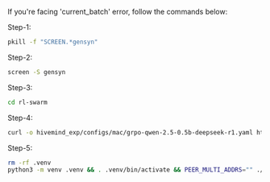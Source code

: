 If you're facing 'current_batch' error, follow the commands below:

Step-1:
```bash
pkill -f "SCREEN.*gensyn"
```
Step-2:
```bash
screen -S gensyn
```
Step-3:
```bash
cd rl-swarm
```
Step-4:
```bash
curl -o hivemind_exp/configs/mac/grpo-qwen-2.5-0.5b-deepseek-r1.yaml https://raw.githubusercontent.com/karandedhaa/rl-swarm/main/hivemind_exp/configs/mac/grpo-qwen-2.5-0.5b-deepseek-r1.yaml
```
Step-5:
```bash
rm -rf .venv
python3 -m venv .venv && . .venv/bin/activate && PEER_MULTI_ADDRS="" ./run_rl_swarm.sh
```
